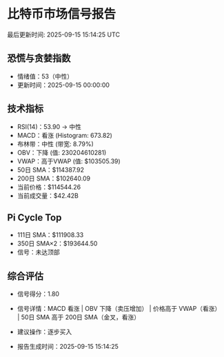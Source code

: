 # 比特币市场信号报告

最后更新时间: 2025-09-15 15:14:25 UTC

## 恐慌与贪婪指数
- 情绪值：53（中性）
- 更新时间：2025-09-15 00:00:00

## 技术指标
- RSI(14)：53.90 → 中性
- MACD：看涨 (Histogram: 673.82)
- 布林带：中性 (带宽: 8.79%)
- OBV：下降 (值: 230204610281)
- VWAP：高于VWAP (值: $103505.39)
- 50日 SMA：$114387.92
- 200日 SMA：$102640.09
- 当前价格：$114544.26
- 当前成交量：$42.42B

## Pi Cycle Top
- 111日 SMA：$111908.33
- 350日 SMA×2：$193644.50
- 信号：未达顶部

## 综合评估
- 信号得分：1.80
- 信号详情：MACD 看涨 | OBV 下降（卖压增加） | 价格高于 VWAP（看涨） | 50日 SMA 高于 200日 SMA（金叉，看涨）
- 建议操作：逐步买入

- 报告生成时间：2025-09-15 15:14:25